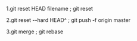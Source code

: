 1.git reset HEAD filename ; git reset

2.git reset --hard HEAD^ ; git push -f origin master

3.git merge  ; git rebase
